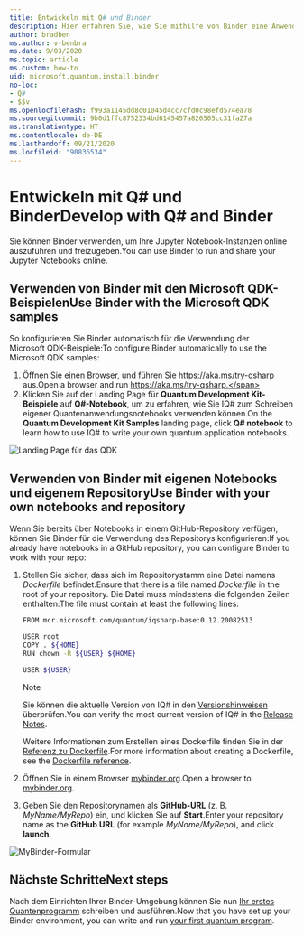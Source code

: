 ```yaml
---
title: Entwickeln mit Q# und Binder
description: Hier erfahren Sie, wie Sie mithilfe von Binder eine Anwendung vom Typ Q# erstellen.
author: bradben
ms.author: v-benbra
ms.date: 9/03/2020
ms.topic: article
ms.custom: how-to
uid: microsoft.quantum.install.binder
no-loc:
- Q#
- $$v
ms.openlocfilehash: f993a1145dd8c01045d4cc7cfd0c98efd574ea78
ms.sourcegitcommit: 9b0d1ffc8752334bd6145457a826505cc31fa27a
ms.translationtype: HT
ms.contentlocale: de-DE
ms.lasthandoff: 09/21/2020
ms.locfileid: "90836534"
---
```

# <a name="develop-with-no-locq-and-binder"></a><span data-ttu-id="85272-103">Entwickeln mit Q# und Binder</span><span class="sxs-lookup"><span data-stu-id="85272-103">Develop with Q# and Binder</span></span>

<span data-ttu-id="85272-104">Sie können Binder verwenden, um Ihre Jupyter Notebook-Instanzen online auszuführen und freizugeben.</span><span class="sxs-lookup"><span data-stu-id="85272-104">You can use Binder to run and share your Jupyter Notebooks online.</span></span>

## <a name="use-binder-with-the-microsoft-qdk-samples"></a><span data-ttu-id="85272-105">Verwenden von Binder mit den Microsoft QDK-Beispielen</span><span class="sxs-lookup"><span data-stu-id="85272-105">Use Binder with the Microsoft QDK samples</span></span>

<span data-ttu-id="85272-106">So konfigurieren Sie Binder automatisch für die Verwendung der Microsoft QDK-Beispiele:</span><span class="sxs-lookup"><span data-stu-id="85272-106">To configure Binder automatically to use the Microsoft QDK samples:</span></span>

1. <span data-ttu-id="85272-107">Öffnen Sie einen Browser, und führen Sie https://aka.ms/try-qsharp aus.</span><span class="sxs-lookup"><span data-stu-id="85272-107">Open a browser and run https://aka.ms/try-qsharp.</span></span>
1. <span data-ttu-id="85272-108">Klicken Sie auf der Landing Page für **Quantum Development Kit-Beispiele** auf **Q#-Notebook**, um zu erfahren, wie Sie IQ# zum Schreiben eigener Quantenanwendungsnotebooks verwenden können.</span><span class="sxs-lookup"><span data-stu-id="85272-108">On the **Quantum Development Kit Samples** landing page, click **Q# notebook** to learn how to use IQ# to write your own quantum application notebooks.</span></span>

![Landing Page für das QDK](~/media/binder-install.png)

## <a name="use-binder-with-your-own-notebooks-and-repository"></a><span data-ttu-id="85272-110">Verwenden von Binder mit eigenen Notebooks und eigenem Repository</span><span class="sxs-lookup"><span data-stu-id="85272-110">Use Binder with your own notebooks and repository</span></span>

<span data-ttu-id="85272-111">Wenn Sie bereits über Notebooks in einem GitHub-Repository verfügen, können Sie Binder für die Verwendung des Repositorys konfigurieren:</span><span class="sxs-lookup"><span data-stu-id="85272-111">If you already have notebooks in a GitHub repository, you can configure Binder to work with your repo:</span></span>

1. <span data-ttu-id="85272-112">Stellen Sie sicher, dass sich im Repositorystamm eine Datei namens *Dockerfile* befindet.</span><span class="sxs-lookup"><span data-stu-id="85272-112">Ensure that there is a file named *Dockerfile* in the root of your repository.</span></span> <span data-ttu-id="85272-113">Die Datei muss mindestens die folgenden Zeilen enthalten:</span><span class="sxs-lookup"><span data-stu-id="85272-113">The file must contain at least the following lines:</span></span>

    ```bash
    FROM mcr.microsoft.com/quantum/iqsharp-base:0.12.20082513
    
    USER root
    COPY . ${HOME}
    RUN chown -R ${USER} ${HOME}
    
    USER ${USER}
    ```

    > [!NOTE]
    > <span data-ttu-id="85272-114">Sie können die aktuelle Version von IQ# in den [Versionshinweisen](xref:microsoft.quantum.relnotes) überprüfen.</span><span class="sxs-lookup"><span data-stu-id="85272-114">You can verify the most current version of IQ# in the [Release Notes](xref:microsoft.quantum.relnotes).</span></span>

    <span data-ttu-id="85272-115">Weitere Informationen zum Erstellen eines Dockerfile finden Sie in der [Referenz zu Dockerfile](https://docs.docker.com/engine/reference/builder/).</span><span class="sxs-lookup"><span data-stu-id="85272-115">For more information about creating a Dockerfile, see the [Dockerfile reference](https://docs.docker.com/engine/reference/builder/).</span></span>

2. <span data-ttu-id="85272-116">Öffnen Sie in einem Browser [mybinder.org](https://mybinder.org).</span><span class="sxs-lookup"><span data-stu-id="85272-116">Open a browser to [mybinder.org](https://mybinder.org).</span></span>
3. <span data-ttu-id="85272-117">Geben Sie den Repositorynamen als **GitHub-URL** (z. B. *MyName/MyRepo*) ein, und klicken Sie auf **Start**.</span><span class="sxs-lookup"><span data-stu-id="85272-117">Enter your repository name as the **GitHub URL** (for example *MyName/MyRepo*), and click **launch**.</span></span>

![MyBinder-Formular](~/media/mybinder.png)
    
## <a name="next-steps"></a><span data-ttu-id="85272-119">Nächste Schritte</span><span class="sxs-lookup"><span data-stu-id="85272-119">Next steps</span></span>

<span data-ttu-id="85272-120">Nach dem Einrichten Ihrer Binder-Umgebung können Sie nun [Ihr erstes Quantenprogramm](xref:microsoft.quantum.quickstarts.qrng) schreiben und ausführen.</span><span class="sxs-lookup"><span data-stu-id="85272-120">Now that you have set up your Binder environment, you can write and run [your first quantum program](xref:microsoft.quantum.quickstarts.qrng).</span></span>
